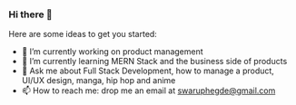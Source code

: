 ### Hi there 👋


Here are some ideas to get you started:

- 🔭 I’m currently working on product management
- 🌱 I’m currently learning MERN Stack and the business side of products 
- 💬 Ask me about Full Stack Development, how to manage a product, UI/UX design, manga, hip hop and anime
- 📫 How to reach me: drop me an email at swaruphegde@gmail.com

